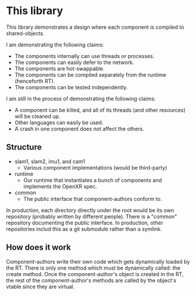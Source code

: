 # This library

This library demonstrates a design where each component is compiled to shared-objects.

I am demonstrating  the following claims:
- The components internally can use threads or processes.
- The components can easily defer to the network.
- The components are hot-swappable.
- The components can be compiled separately from the runtime (henceforth RT).
- The components can be tested independently.

I am still in the process of demonstrating the following claims:
- A component can be killed, and all of its threads (and other resources) will be cleaned up.
- Other languages can easily be used.
- A crash in one component does not affect the others.

## Structure

- slam1, slam2, imu1, and cam1
  - Various component implementations (would be third-party)
- runtime
  - Our runtime that instantiates a bunch of components and implements the OpenXR spec.
- common
  - The public interface that component-authors conform to.

In production, each directory directly under the root would be its own repository (probably written by different people). There is a "common" repository documenting the public interface. In production, other repositories includ this as a git submodule rather than a symlink.

## How does it work

Component-authors write their own code which gets dynamically loaded by the RT. There is only one method which must be dynamically called: the create method. Once the component-author's object is created in the RT, the rest of the component-author's methods are called by the object's vtable since they are virtual.

